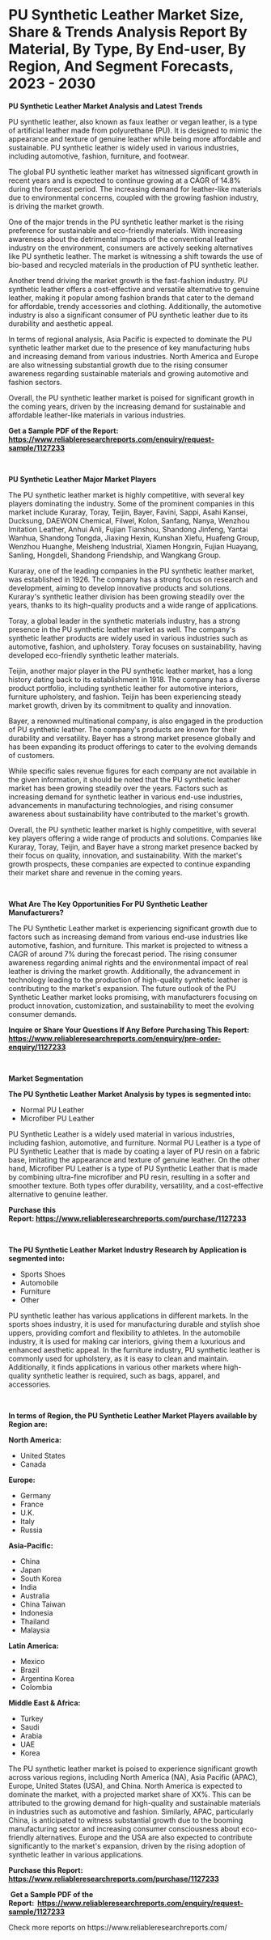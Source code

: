 <p><h1>PU Synthetic Leather Market Size, Share & Trends Analysis Report By Material, By Type, By End-user, By Region, And Segment Forecasts, 2023 - 2030</h1></p><p><strong>PU Synthetic Leather Market Analysis and Latest Trends</strong></p>
<p><p>PU synthetic leather, also known as faux leather or vegan leather, is a type of artificial leather made from polyurethane (PU). It is designed to mimic the appearance and texture of genuine leather while being more affordable and sustainable. PU synthetic leather is widely used in various industries, including automotive, fashion, furniture, and footwear.</p><p>The global PU synthetic leather market has witnessed significant growth in recent years and is expected to continue growing at a CAGR of 14.8% during the forecast period. The increasing demand for leather-like materials due to environmental concerns, coupled with the growing fashion industry, is driving the market growth.</p><p>One of the major trends in the PU synthetic leather market is the rising preference for sustainable and eco-friendly materials. With increasing awareness about the detrimental impacts of the conventional leather industry on the environment, consumers are actively seeking alternatives like PU synthetic leather. The market is witnessing a shift towards the use of bio-based and recycled materials in the production of PU synthetic leather.</p><p>Another trend driving the market growth is the fast-fashion industry. PU synthetic leather offers a cost-effective and versatile alternative to genuine leather, making it popular among fashion brands that cater to the demand for affordable, trendy accessories and clothing. Additionally, the automotive industry is also a significant consumer of PU synthetic leather due to its durability and aesthetic appeal.</p><p>In terms of regional analysis, Asia Pacific is expected to dominate the PU synthetic leather market due to the presence of key manufacturing hubs and increasing demand from various industries. North America and Europe are also witnessing substantial growth due to the rising consumer awareness regarding sustainable materials and growing automotive and fashion sectors.</p><p>Overall, the PU synthetic leather market is poised for significant growth in the coming years, driven by the increasing demand for sustainable and affordable leather-like materials in various industries.</p></p>
<p><strong>Get a Sample PDF of the Report:&nbsp; <a href="https://www.reliableresearchreports.com/enquiry/request-sample/1127233">https://www.reliableresearchreports.com/enquiry/request-sample/1127233</a></strong></p>
<p>&nbsp;</p>
<p><strong>PU Synthetic Leather Major Market Players</strong></p>
<p><p>The PU synthetic leather market is highly competitive, with several key players dominating the industry. Some of the prominent companies in this market include Kuraray, Toray, Teijin, Bayer, Favini, Sappi, Asahi Kansei, Ducksung, DAEWON Chemical, Filwel, Kolon, Sanfang, Nanya, Wenzhou Imitation Leather, Anhui Anli, Fujian Tianshou, Shandong Jinfeng, Yantai Wanhua, Shandong Tongda, Jiaxing Hexin, Kunshan Xiefu, Huafeng Group, Wenzhou Huanghe, Meisheng Industrial, Xiamen Hongxin, Fujian Huayang, Sanling, Hongdeli, Shandong Friendship, and Wangkang Group.</p><p>Kuraray, one of the leading companies in the PU synthetic leather market, was established in 1926. The company has a strong focus on research and development, aiming to develop innovative products and solutions. Kuraray's synthetic leather division has been growing steadily over the years, thanks to its high-quality products and a wide range of applications.</p><p>Toray, a global leader in the synthetic materials industry, has a strong presence in the PU synthetic leather market as well. The company's synthetic leather products are widely used in various industries such as automotive, fashion, and upholstery. Toray focuses on sustainability, having developed eco-friendly synthetic leather materials.</p><p>Teijin, another major player in the PU synthetic leather market, has a long history dating back to its establishment in 1918. The company has a diverse product portfolio, including synthetic leather for automotive interiors, furniture upholstery, and fashion. Teijin has been experiencing steady market growth, driven by its commitment to quality and innovation.</p><p>Bayer, a renowned multinational company, is also engaged in the production of PU synthetic leather. The company's products are known for their durability and versatility. Bayer has a strong market presence globally and has been expanding its product offerings to cater to the evolving demands of customers.</p><p>While specific sales revenue figures for each company are not available in the given information, it should be noted that the PU synthetic leather market has been growing steadily over the years. Factors such as increasing demand for synthetic leather in various end-use industries, advancements in manufacturing technologies, and rising consumer awareness about sustainability have contributed to the market's growth.</p><p>Overall, the PU synthetic leather market is highly competitive, with several key players offering a wide range of products and solutions. Companies like Kuraray, Toray, Teijin, and Bayer have a strong market presence backed by their focus on quality, innovation, and sustainability. With the market's growth prospects, these companies are expected to continue expanding their market share and revenue in the coming years.</p></p>
<p>&nbsp;</p>
<p><strong>What Are The Key Opportunities For PU Synthetic Leather Manufacturers?</strong></p>
<p><p>The PU Synthetic Leather market is experiencing significant growth due to factors such as increasing demand from various end-use industries like automotive, fashion, and furniture. This market is projected to witness a CAGR of around 7% during the forecast period. The rising consumer awareness regarding animal rights and the environmental impact of real leather is driving the market growth. Additionally, the advancement in technology leading to the production of high-quality synthetic leather is contributing to the market's expansion. The future outlook of the PU Synthetic Leather market looks promising, with manufacturers focusing on product innovation, customization, and sustainability to meet the evolving consumer demands.</p></p>
<p><strong>Inquire or Share Your Questions If Any Before Purchasing This Report: <a href="https://www.reliableresearchreports.com/enquiry/pre-order-enquiry/1127233">https://www.reliableresearchreports.com/enquiry/pre-order-enquiry/1127233</a></strong></p>
<p>&nbsp;</p>
<p><strong>Market Segmentation</strong></p>
<p><strong>The PU Synthetic Leather Market Analysis by types is segmented into:</strong></p>
<p><ul><li>Normal PU Leather</li><li>Microfiber PU Leather</li></ul></p>
<p><p>PU Synthetic Leather is a widely used material in various industries, including fashion, automotive, and furniture. Normal PU Leather is a type of PU Synthetic Leather that is made by coating a layer of PU resin on a fabric base, imitating the appearance and texture of genuine leather. On the other hand, Microfiber PU Leather is a type of PU Synthetic Leather that is made by combining ultra-fine microfiber and PU resin, resulting in a softer and smoother texture. Both types offer durability, versatility, and a cost-effective alternative to genuine leather.</p></p>
<p><strong>Purchase this Report:&nbsp;<a href="https://www.reliableresearchreports.com/purchase/1127233">https://www.reliableresearchreports.com/purchase/1127233</a></strong></p>
<p>&nbsp;</p>
<p><strong>The PU Synthetic Leather Market Industry Research by Application is segmented into:</strong></p>
<p><ul><li>Sports Shoes</li><li>Automobile</li><li>Furniture</li><li>Other</li></ul></p>
<p><p>PU synthetic leather has various applications in different markets. In the sports shoes industry, it is used for manufacturing durable and stylish shoe uppers, providing comfort and flexibility to athletes. In the automobile industry, it is used for making car interiors, giving them a luxurious and enhanced aesthetic appeal. In the furniture industry, PU synthetic leather is commonly used for upholstery, as it is easy to clean and maintain. Additionally, it finds applications in various other markets where high-quality synthetic leather is required, such as bags, apparel, and accessories.</p></p>
<p>&nbsp;</p>
<p><strong>In terms of Region, the PU Synthetic Leather Market Players available by Region are:</strong></p>
<p>
    <p> <strong> North America: </strong>
        <ul>
            <li>United States</li>
            <li>Canada</li>
        </ul>
        </p> 
    <p> <strong> Europe: </strong>
        <ul>
            <li>Germany</li>
            <li>France</li>
            <li>U.K.</li>
            <li>Italy</li>
            <li>Russia</li>
        </ul>
        </p> 
    <p> <strong> Asia-Pacific: </strong>
        <ul>
            <li>China</li>
            <li>Japan</li>
            <li>South Korea</li>
            <li>India</li>
            <li>Australia</li>
            <li>China Taiwan</li>
            <li>Indonesia</li>
            <li>Thailand</li>
            <li>Malaysia</li>
        </ul>
        </p> 
    <p> <strong> Latin America: </strong>
        <ul>
            <li>Mexico</li>
            <li>Brazil</li>
            <li>Argentina Korea</li>
            <li>Colombia</li>
        </ul>
        </p> 
    <p> <strong> Middle East & Africa: </strong>
        <ul>
            <li>Turkey</li>
            <li>Saudi</li>
            <li>Arabia</li>
            <li>UAE</li>
            <li>Korea</li>
        </ul>
    </p>
    </p>
<p><p>The PU synthetic leather market is poised to experience significant growth across various regions, including North America (NA), Asia Pacific (APAC), Europe, United States (USA), and China. North America is expected to dominate the market, with a projected market share of XX%. This can be attributed to the growing demand for high-quality and sustainable materials in industries such as automotive and fashion. Similarly, APAC, particularly China, is anticipated to witness substantial growth due to the booming manufacturing sector and increasing consumer consciousness about eco-friendly alternatives. Europe and the USA are also expected to contribute significantly to the market's expansion, driven by the rising adoption of synthetic leather in various applications.</p></p>
<p><strong>Purchase this Report: <a href="https://www.reliableresearchreports.com/purchase/1127233">https://www.reliableresearchreports.com/purchase/1127233</a></strong></p>
<p>&nbsp;<strong>Get a Sample PDF of the Report:&nbsp;&nbsp;<a href="https://www.reliableresearchreports.com/enquiry/request-sample/1127233">https://www.reliableresearchreports.com/enquiry/request-sample/1127233</a></strong></p>
<p><strong></strong></p>
<p>Check more reports on https://www.reliableresearchreports.com/</p>